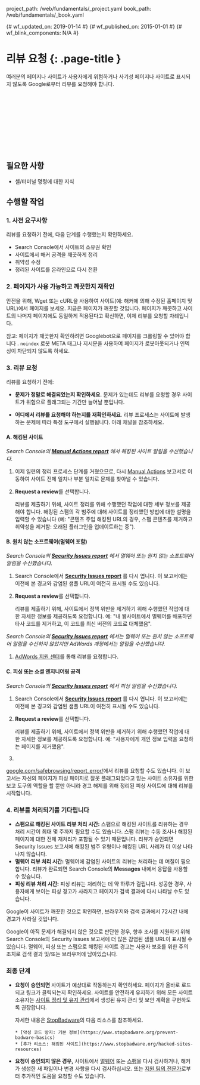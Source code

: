 project_path: /web/fundamentals/_project.yaml
book_path: /web/fundamentals/_book.yaml

{# wf_updated_on: 2019-01-14 #}
{# wf_published_on: 2015-01-01 #}
{# wf_blink_components: N/A #}

# 리뷰 요청 {: .page-title }

여러분의 페이지나 사이트가 사용자에게 위험하거나
사기성 페이지나 사이트로 표시되지 않도록 Google로부터 리뷰를 요청해야 합니다.

<div class="video-wrapper">
  <iframe class="devsite-embedded-youtube-video" data-video-id="lc3UjnDcMxo"
          data-autohide="1" data-showinfo="0" frameborder="0" allowfullscreen>
  </iframe>
</div>

## 필요한 사항

*   셸/터미널 명령에 대한 지식

## 수행할 작업

### 1. 사전 요구사항

리뷰를 요청하기 전에, 다음 단계를 수행했는지 확인하세요.

* Search Console에서 사이트의 소유권 확인
* 사이트에서 해커 공격을 깨끗하게 정리
* 취약성 수정
* 정리된 사이트를 온라인으로 다시 전환

### 2. 페이지가 사용 가능하고 깨끗한지 재확인

안전을 위해, Wget 또는 cURL을 사용하여 사이트(예: 해커에 의해 수정된 홈페이지 및 URL)에서 페이지를 보세요.
지금은 페이지가 깨끗할 것입니다. 페이지가 깨끗하고
사이트의 나머지 페이지에도 동일하게 적용된다고 확신하면,
이제 리뷰를 요청할 차례입니다.

참고: 페이지가 깨끗한지 확인하려면 Googlebot으로 페이지를 크롤링할 수 있어야 합니다
. `noindex` 로봇 META 태그나 지시문을 사용하여
페이지가 로봇아웃되거나 인덱싱이 차단되지 않도록 하세요.

### 3. 리뷰 요청

리뷰를 요청하기 전에:

* **문제가 정말로 해결되었는지 확인하세요**.
문제가 있는데도 리뷰를 요청할 경우
사이트가 위험으로 플래그되는 기간만 늘어날 뿐입니다.

* **어디에서 리뷰를 요청해야 하는지를 재확인하세요**.
리뷰 프로세스는 사이트에 발생하는 문제에 따라 특정 도구에서 실행됩니다.
아래 채널을 참조하세요.


#### A. 해킹된 사이트

*Search Console의
[**Manual Actions report**](https://search.google.com/search-console/manual-actions)
에서 해킹된 사이트 알림을 수신했습니다.*

1. 이제 일련의 정리 프로세스 단계를 거쳤으므로,
  다시 [Manual Actions](https://search.google.com/search-console/manual-actions)
 보고서로 이동하여 사이트 전체 일치나 부분 일치로 문제를
찾아낼 수 있습니다.
2. **Request a review**를 선택합니다.

    리뷰를 제출하기 위해, 사이트 정리를 위해 수행했던 작업에 대한
세부 정보를 제공해야 합니다. 해킹된 스팸의 각 범주에 대해
사이트를 정리했던 방법에 대한 설명을 입력할 수 있습니다
(예: "콘텐츠 주입 해킹된 URL의 경우, 스팸 콘텐츠를 제거하고 취약성을 제거함:
오래된 플러그인을 업데이트하는 중").


#### B. 원치 않는 소프트웨어(멀웨어 포함)

*Search Console의
[**Security Issues report**](https://www.google.com/webmasters/tools/security-issues)
에서 멀웨어 또는 원치 않는 소프트웨어 알림을 수신했습니다.*

1. Search Console에서
[**Security Issues report**](https://www.google.com/webmasters/tools/security-issues)
를 다시 엽니다. 이 보고서에는 이전에 본 경고와 감염된 샘플 URL이
여전히 표시될 수도 있습니다.
2. **Request a review**를 선택합니다.

    리뷰를 제출하기 위해, 사이트에서 정책 위반을 제거하기 위해
 수행했던 작업에 대한 자세한 정보를 제공하도록 요청합니다. 예:
 "내 웹사이트에서 멀웨어를 배포하던 타사 코드를 제거하고,
이 코드를 최신 버전의 코드로 대체했음".


*Search Console의
[**Security Issues report**](https://www.google.com/webmasters/tools/security-issues)
에서는 멀웨어 또는 원치 않는 소프트웨어 알림을 수신하지 않았지만 AdWords 계정에서는 알림을 수신했습니다.*

1. [AdWords 지원 센터](https://support.google.com/adwords/contact/site_policy)를 통해
리뷰를 요청합니다.


#### C. 피싱 또는 소셜 엔지니어링 공격

*Search Console의
[**Security Issues report**](https://www.google.com/webmasters/tools/security-issues)
에서 피싱 알림을 수신했습니다.*

1. Search Console에서
[**Security Issues report**](https://www.google.com/webmasters/tools/security-issues)
를 다시 엽니다. 이 보고서에는 이전에 본 경고와 감염된 샘플 URL이
여전히 표시될 수도 있습니다.
2. **Request a review**를 선택합니다.

    리뷰를 제출하기 위해, 사이트에서 정책 위반을 제거하기 위해
수행했던 작업에 대한 자세한 정보를 제공하도록 요청합니다. 예:
 "사용자에게 개인 정보 입력을 요청하는 페이지를 제거했음".

3.
[google.com/safebrowsing/report_error/](https://www.google.com/safebrowsing/report_error/)에서 리뷰를 요청할 수도 있습니다.
  이 보고서는 자신의 페이지가 피싱 페이지로 잘못 플래그되었다고
믿는 사이트 소유자를 위한 보고 도구의 역할을 할 뿐만 아니라
경고 해제를 위해 정리된 피싱 사이트에 대해 리뷰를 시작합니다.

### 4. 리뷰를 처리되기를 기다립니다

* **스팸으로 해킹된 사이트 리뷰 처리 시간:** 스팸으로 해킹된 사이트를 리뷰하는 경우
처리 시간이 최대 몇 주까지 필요할 수도 있습니다. 스팸 리뷰는
수동 조사나 해킹된 페이지에 대한 전체 재처리가
포함될 수 있기 때문입니다. 리뷰가 승인되면 Security Issues 보고서에
해킹된 범주 유형이나 해킹된 URL 사례가 더 이상 나타나지 않습니다.
* **멀웨어 리뷰 처리 시간:** 멀웨어에 감염된 사이트의 리뷰는
처리하는 데 며칠이 필요합니다. 리뷰가 완료되면
Search Console의 **Messages** 내에서 응답을 사용할 수 있습니다.
* **피싱 리뷰 처리 시간:** 피싱 리뷰는 처리하는 데
약 하루가 걸립니다. 성공한 경우, 사용자에게 보이는 피싱 경고가 사라지고
페이지가 검색 결과에 다시 나타날 수도 있습니다.

Google이 사이트가 깨끗한 것으로 확인하면,
브라우저와 검색 결과에서 72시간 내에 경고가 사라질 것입니다.

Google이 아직 문제가 해결되지 않은 것으로 판단한 경우,
향후 조사를 지원하기 위해 Search Console의 Security Issues 보고서에
더 많은 감염된 샘플 URL이 표시될 수 있습니다. 멀웨어, 피싱 또는
스팸으로 해킹된 사이트 경고는 사용자 보호를 위한 주의 조치로 검색 결과 및/또는 브라우저에
남아있습니다.

### 최종 단계

* **요청이 승인되면** 사이트가 예상대로 작동하는지 확인하세요.
  페이지가 올바로 로드되고 링크가 클릭되는지 확인하세요. 사이트를 안전하게 유지하기 위해
모든 사이트 소유자는 [사이트 정리 및 유지 관리](clean_site)에서 생성된
유지 관리 및 보안 계획을 구현하도록 권장합니다.

    자세한 내용은
[StopBadware](https://www.stopbadware.org)의 다음 리소스를 참조하세요.

      * [악성 코드 방지: 기본 정보](https://www.stopbadware.org/prevent-badware-basics)
      * [추가 리소스: 해킹된 사이트](https://www.stopbadware.org/hacked-sites-resources)

* **요청이 승인되지 않은 경우,** 사이트에서
[멀웨어](hacked_with_malware) 또는 [스팸](hacked_with_spam)을 다시 검사하거나,
해커가 생성한 새 파일이나 변경 사항을 다시 검사하십시오. 또는
[지원 팀의 전문가](support_team)로부터
추가적인 도움을 요청할 수도 있습니다.
